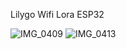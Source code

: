 Lilygo Wifi Lora ESP32


![IMG_0409](https://github.com/user-attachments/assets/e3f2ef8d-ffe3-4073-820f-f37afc152ece)
![IMG_0413](https://github.com/user-attachments/assets/65c278e2-5592-4746-9d13-0c5397fb534f)
